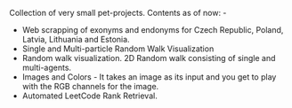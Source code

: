 Collection of very small pet-projects. Contents as of now: -

- Web scrapping of exonyms and endonyms for Czech Republic, Poland, Latvia, Lithuania and Estonia.
- Single and Multi-particle Random Walk Visualization
- Random walk visualization. 2D Random walk consisting of single and multi-agents.
- Images and Colors - It takes an image as its input and you get to play with the RGB channels for the image.
- Automated LeetCode Rank Retrieval.
